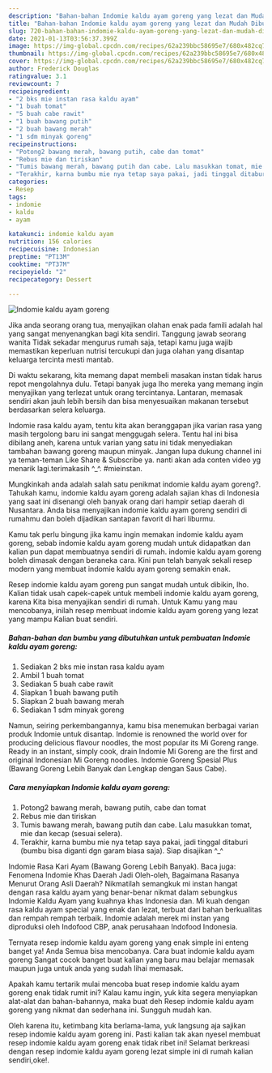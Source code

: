 ```yaml
---
description: "Bahan-bahan Indomie kaldu ayam goreng yang lezat dan Mudah Dibuat"
title: "Bahan-bahan Indomie kaldu ayam goreng yang lezat dan Mudah Dibuat"
slug: 720-bahan-bahan-indomie-kaldu-ayam-goreng-yang-lezat-dan-mudah-dibuat
date: 2021-01-13T03:56:37.399Z
image: https://img-global.cpcdn.com/recipes/62a239bbc58695e7/680x482cq70/indomie-kaldu-ayam-goreng-foto-resep-utama.jpg
thumbnail: https://img-global.cpcdn.com/recipes/62a239bbc58695e7/680x482cq70/indomie-kaldu-ayam-goreng-foto-resep-utama.jpg
cover: https://img-global.cpcdn.com/recipes/62a239bbc58695e7/680x482cq70/indomie-kaldu-ayam-goreng-foto-resep-utama.jpg
author: Frederick Douglas
ratingvalue: 3.1
reviewcount: 7
recipeingredient:
- "2 bks mie instan rasa kaldu ayam"
- "1 buah tomat"
- "5 buah cabe rawit"
- "1 buah bawang putih"
- "2 buah bawang merah"
- "1 sdm minyak goreng"
recipeinstructions:
- "Potong2 bawang merah, bawang putih, cabe dan tomat"
- "Rebus mie dan tiriskan"
- "Tumis bawang merah, bawang putih dan cabe. Lalu masukkan tomat, mie dan kecap (sesuai selera)."
- "Terakhir, karna bumbu mie nya tetap saya pakai, jadi tinggal ditaburi (bumbu bisa diganti dgn garam biasa saja). Siap disajikan ^_^"
categories:
- Resep
tags:
- indomie
- kaldu
- ayam

katakunci: indomie kaldu ayam 
nutrition: 156 calories
recipecuisine: Indonesian
preptime: "PT13M"
cooktime: "PT37M"
recipeyield: "2"
recipecategory: Dessert

---
```



![Indomie kaldu ayam goreng](https://img-global.cpcdn.com/recipes/62a239bbc58695e7/680x482cq70/indomie-kaldu-ayam-goreng-foto-resep-utama.jpg)

Jika anda seorang orang tua, menyajikan olahan enak pada famili adalah hal yang sangat menyenangkan bagi kita sendiri. Tanggung jawab seorang  wanita Tidak sekadar mengurus rumah saja, tetapi kamu juga wajib memastikan keperluan nutrisi tercukupi dan juga olahan yang disantap keluarga tercinta mesti mantab.

Di waktu  sekarang, kita memang dapat membeli masakan instan tidak harus repot mengolahnya dulu. Tetapi banyak juga lho mereka yang memang ingin menyajikan yang terlezat untuk orang tercintanya. Lantaran, memasak sendiri akan jauh lebih bersih dan bisa menyesuaikan makanan tersebut berdasarkan selera keluarga. 

Indomie rasa kaldu ayam, tentu kita akan beranggapan jika varian rasa yang masih tergolong baru ini sangat menggugah selera. Tentu hal ini bisa dibilang aneh, karena untuk varian yang satu ini tidak menyediakan tambahan bawang goreng maupun minyak. Jangan lupa dukung channel ini ya teman-teman Like Share &amp; Subscribe ya. nanti akan ada conten video yg menarik lagi.terimakasih ^_^. #mieinstan.

Mungkinkah anda adalah salah satu penikmat indomie kaldu ayam goreng?. Tahukah kamu, indomie kaldu ayam goreng adalah sajian khas di Indonesia yang saat ini disenangi oleh banyak orang dari hampir setiap daerah di Nusantara. Anda bisa menyajikan indomie kaldu ayam goreng sendiri di rumahmu dan boleh dijadikan santapan favorit di hari liburmu.

Kamu tak perlu bingung jika kamu ingin memakan indomie kaldu ayam goreng, sebab indomie kaldu ayam goreng mudah untuk didapatkan dan kalian pun dapat membuatnya sendiri di rumah. indomie kaldu ayam goreng boleh dimasak dengan beraneka cara. Kini pun telah banyak sekali resep modern yang membuat indomie kaldu ayam goreng semakin enak.

Resep indomie kaldu ayam goreng pun sangat mudah untuk dibikin, lho. Kalian tidak usah capek-capek untuk membeli indomie kaldu ayam goreng, karena Kita bisa menyajikan sendiri di rumah. Untuk Kamu yang mau mencobanya, inilah resep membuat indomie kaldu ayam goreng yang lezat yang mampu Kalian buat sendiri.

<!--inarticleads1-->

##### Bahan-bahan dan bumbu yang dibutuhkan untuk pembuatan Indomie kaldu ayam goreng:

1. Sediakan 2 bks mie instan rasa kaldu ayam
1. Ambil 1 buah tomat
1. Sediakan 5 buah cabe rawit
1. Siapkan 1 buah bawang putih
1. Siapkan 2 buah bawang merah
1. Sediakan 1 sdm minyak goreng


Namun, seiring perkembangannya, kamu bisa menemukan berbagai varian produk Indomie untuk disantap. Indomie is renowned the world over for producing delicious flavour noodles, the most popular its Mi Goreng range. Ready in an instant, simply cook, drain Indomie Mi Goreng are the first and original Indonesian Mi Goreng noodles. Indomie Goreng Spesial Plus (Bawang Goreng Lebih Banyak dan Lengkap dengan Saus Cabe). 

<!--inarticleads2-->

##### Cara menyiapkan Indomie kaldu ayam goreng:

1. Potong2 bawang merah, bawang putih, cabe dan tomat
1. Rebus mie dan tiriskan
1. Tumis bawang merah, bawang putih dan cabe. Lalu masukkan tomat, mie dan kecap (sesuai selera).
1. Terakhir, karna bumbu mie nya tetap saya pakai, jadi tinggal ditaburi (bumbu bisa diganti dgn garam biasa saja). Siap disajikan ^_^


Indomie Rasa Kari Ayam (Bawang Goreng Lebih Banyak). Baca juga: Fenomena Indomie Khas Daerah Jadi Oleh-oleh, Bagaimana Rasanya Menurut Orang Asli Daerah? Nikmatilah semangkuk mi instan hangat dengan rasa kaldu ayam yang benar-benar nikmat dalam sebungkus Indomie Kaldu Ayam yang kuahnya khas Indonesia dan. Mi kuah dengan rasa kaldu ayam special yang enak dan lezat, terbuat dari bahan berkualitas dan rempah rempah terbaik. Indomie adalah merek mi instan yang diproduksi oleh Indofood CBP, anak perusahaan Indofood Indonesia. 

Ternyata resep indomie kaldu ayam goreng yang enak simple ini enteng banget ya! Anda Semua bisa mencobanya. Cara buat indomie kaldu ayam goreng Sangat cocok banget buat kalian yang baru mau belajar memasak maupun juga untuk anda yang sudah lihai memasak.

Apakah kamu tertarik mulai mencoba buat resep indomie kaldu ayam goreng enak tidak rumit ini? Kalau kamu ingin, yuk kita segera menyiapkan alat-alat dan bahan-bahannya, maka buat deh Resep indomie kaldu ayam goreng yang nikmat dan sederhana ini. Sungguh mudah kan. 

Oleh karena itu, ketimbang kita berlama-lama, yuk langsung aja sajikan resep indomie kaldu ayam goreng ini. Pasti kalian tak akan nyesel membuat resep indomie kaldu ayam goreng enak tidak ribet ini! Selamat berkreasi dengan resep indomie kaldu ayam goreng lezat simple ini di rumah kalian sendiri,oke!.

